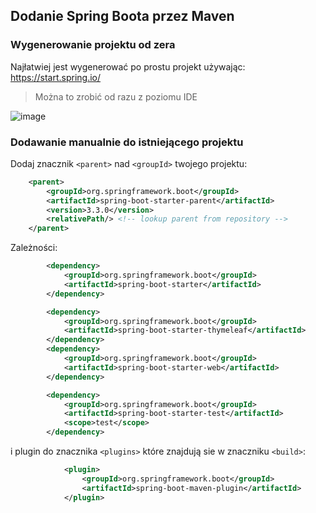 ## Dodanie Spring Boota przez Maven

### Wygenerowanie projektu od zera

Najłatwiej jest wygenerować po prostu projekt używając: https://start.spring.io/

> Można to zrobić od razu z poziomu IDE

![image](https://github.com/michaldziuba03/java/assets/43048524/621312e9-45b6-4bdb-a7ae-ee01a51e0cf8)


### Dodawanie manualnie do istniejącego projektu

Dodaj znacznik `<parent>` nad `<groupId>` twojego projektu:
```xml
    <parent>
        <groupId>org.springframework.boot</groupId>
        <artifactId>spring-boot-starter-parent</artifactId>
        <version>3.3.0</version>
        <relativePath/> <!-- lookup parent from repository -->
    </parent>
```

Zależności:

```xml
        <dependency>
            <groupId>org.springframework.boot</groupId>
            <artifactId>spring-boot-starter</artifactId>
        </dependency>

        <dependency>
            <groupId>org.springframework.boot</groupId>
            <artifactId>spring-boot-starter-thymeleaf</artifactId>
        </dependency>
        <dependency>
            <groupId>org.springframework.boot</groupId>
            <artifactId>spring-boot-starter-web</artifactId>
        </dependency>

        <dependency>
            <groupId>org.springframework.boot</groupId>
            <artifactId>spring-boot-starter-test</artifactId>
            <scope>test</scope>
        </dependency>
```

i plugin do znacznika `<plugins>` które znajdują sie w znaczniku `<build>`:

```xml
            <plugin>
                <groupId>org.springframework.boot</groupId>
                <artifactId>spring-boot-maven-plugin</artifactId>
            </plugin>
```
